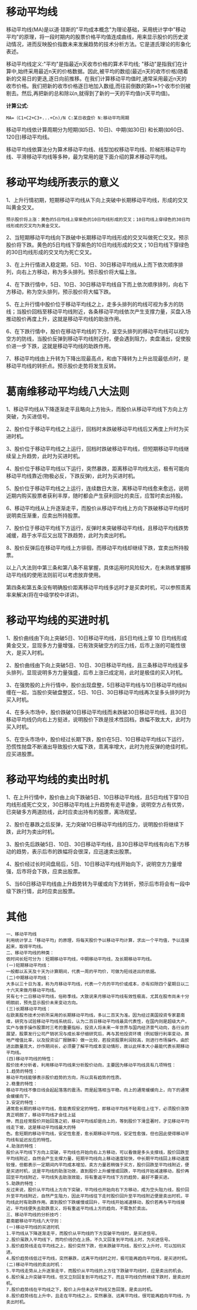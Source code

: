 # 移动平均线

移动平均线(MA)是以道·琼斯的"平均成本概念"为理论基础，采用统计学中"移动平均"的原理，将一段时期内的股票价格平均值连成曲线，用来显示股价的历史波动情况，进而反映股价指数未来发展趋势的技术分析方法。它是道氏理论的形象化表述。

移动平均线定义:"平均"是指最近n天收市价格的算术平均线; "移动"是指我们在计算中,始终采用最近n天的价格数据。因此,被平均的数组(最近n天的收市价格)随着新的交易日的更迭,逐日向前推移。在我们计算移动平均值时,通常采用最近n天的收市价格。我们把新的收市价格逐日地加入数组,而往前倒数的第n+1个收市价则被剔去。然后,再把新的总和除以n,就得到了新的一天的平均值(n天平均值)。


**计算公式:**

```
MA=（C1+C2+C3+...+Cn)/N C:某日收盘价 N:移动平均周期
```

移动平均线依计算周期分为短期(如5日、10日)、中期(如30日) 和长期(如60日、120日)移动平均线。

移动平均线依算法分为算术移动平均线、线型加权移动平均线、阶梯形移动平均线、平滑移动平均线等多种，最为常用的是下面介绍的算术移动平均线。


# 移动平均线所表示的意义

1、上升行情初期，短期移动平均线从下向上突破中长期移动平均线，形成的交叉叫黄金交叉。

```
预示股价将上涨：黄色的5日均线上穿紫色的10日均线形成的交叉；10日均线上穿绿色的30日均线形成的交叉均为黄金交叉。
```

2、当短期移动平均线向下跌破中长期移动平均线形成的交叉叫做死亡交叉。预示股价将下跌。黄色的5日均线下穿紫色的10日均线形成的交叉；10日均线下穿绿色的30日均线形成的交叉均为死亡交叉。

3、在上升行情进入稳定期，5日、10日、30日移动平均线从上而下依次顺序排列，向右上方移动，称为多头排列。预示股价将大幅上涨。

4、在下跌行情中，5日、10日、30日移动平均线自下而上依次顺序排列，向右下方移动，称为空头排列，预示股价将大幅下跌。

5、在上升行情中股价位于移动平均线之上，走多头排列的均线可视为多方的防线；当股价回档至移动平均线附近，各条移动平均线依次产生支撑力量，买盘入场推动股价再度上升，这就是移动平均线的助涨作用。

6、在下跌行情中，股价在移动平均线的下方，呈空头排列的移动平均线可以视为空方的防线，当股价反弹到移动平均线附近时，便会遇到阻力，卖盘涌出，促使股价进一步下跌，这就是移动平均线的助跌作用。

7、移动平均线由上升转为下降出现最高点，和由下降转为上升出现最低点时，是移动平均线的转折点。预示股价走势将发生反转。


# 葛南维移动平均线八大法则

1、移动平均线从下降逐渐走平且略向上方抬头，而股价从移动平均线下方向上方突破，为买进信号。

2、股价位于移动平均线之上运行，回档时未跌破移动平均线后又再度上升时为买进时机。

3、股价位于移动平均线之上运行，回档时跌破移动平均线，但短期移动平均线继续呈上升趋势，此时为买进时机。

4、股价位于移动平均线以下运行，突然暴跌，距离移动平均线太远，极有可能向移动平均线靠近(物极必反，下跌反弹)，此时为买进时机。

5、股价位于移动平均线之上运行，连续数日大涨，离移动平均线愈来愈远，说明近期内购买股票者获利丰厚，随时都会产生获利回吐的卖压，应暂时卖出持股。

6、移动平均线从上升逐渐走平，而股价从移动平均线上方向下跌破移动平均线时说明卖压渐重，应卖出所持股票。

7、股价位于移动平均线下方运行，反弹时未突破移动平均线，且移动平均线跌势减缓，趋于水平后又出现下跌趋势，此时为卖出时机。

8、股价反弹后在移动平均线上方徘徊，而移动平均线却继续下跌，宜卖出所持股票。

以上八大法则中第三条和第八条不易掌握，具体运用时风险较大，在未熟练掌握移动平均线的使用法则前可以考虑放弃使用。

第四条和第五条没有明确股价距离移动平均线多远时才是买卖时机，可以参照乖离率来解决(将在中级学校中详讲)。


# 移动平均线的买进时机

1、股价曲线由下向上突破5日、10日移动平均线，且5日均线上穿 10 日均线形成黄金交叉，显现多方力量增强，已有效突破空方的压力线，后市上涨的可能性很大，是买入时机。

2、股价曲线由下向上突破5日、10日、30日移动平均线，且三条移动平均线呈多头排列，显现说明多方力量强盛，后市上涨已成定局，此时是极佳的买入时机。

3、在强势股的上升行情中，股价出现盘整，5日移动平均线与10日移动平均线纠缠在一起，当股价突破盘整区，5日、10日、30日移动平均线再次呈多头排列时为买入时机。

4、在多头市场中，股价跌破10日移动平均线而未跌破30日移动平均线，且30日移动平均线仍向右上方挺进，说明股价下跌是技术性回档，跌幅不致太大，此时为买入时机。

5、在空头市场中，股价经过长期下跌，股价在5日、10日移动平均线以下运行，恐慌性抛盘不断涌出导致股价大幅下跌，乖离率增大，此时为抢反弹的绝佳时机，应买进股票。

# 移动平均线的卖出时机

1、在上升行情中，股价由上向下跌破5日、10日移动平均线，且5日均线下穿10日均线形成死亡交叉，30日移动平均线上升趋势有走平迹象，说明空方占有优势，已突破多方两道防线，此时应卖出持有的股票，离场观望。

2、股价在暴跌之后反弹，无力突破10日移动平均线的压力，说明股价将继续下跌，此时为卖出时机。

3、股价先后跌破5日、10日、30日移动平均线，且30日移动平均线有向右下方移动的趋势，表示后市的跌幅将会很深，应迅速卖出股票。

4、股价经过长时间盘局后，5日、10日移动平均线开始向下，说明空方力量增强，后市将会下跌，应卖出股票。

5、当60日移动平均线由上升趋势转为平缓或向下方转折，预示后市将会有一段中级下跌行情，此时应卖出股票。


# 其他


```
一、移动平均线
利用统计学上「移动平均」的原理，将每天股价予以移动平均计算，求出一个平均值，予以连接起来，取得平均线。
二、移动平均线的种类：
依时间长短可分为：短期移动平均线，中期移动平均线，及长期移动平均线。
(一)短期移动平均线：
一般都以五天及十天为计算期间，代表一周的平均价，可做为短线进出的依据。
(二)中期移动平均线：
大多以三十日为准，称为月移动平均线，代表一个月的平均价或成本，亦有扣除四个星期日以二十六天来做月移动平均线。
另有七十二日移动平均线，俗称季线。大致说来月移动平均线有效性极高，尤其在股市尚未十分明朗前，预先显示股价未来变动方向。
(三)长期移动平均线：
在欧美股市技术分析所采用的长期移动平均线，多以二百天为准。因为经过美国投资专家葛南维，研究与试验移动平均线系统后，认为二百日移动平均线最具代表性，在国内则是超级大户，实户与做手操作股票时三考的重要指标，投资人将未来一年世界与国内经济景气动向，各行业的展望，股票发行公司产销状况与成长率仔细研究后，再与其他投资环境（例如银行利率变动，房地产增值比率，以及投资设厂报酬率）做一比较，若投资股票利润较高，则进行市场操作。由於进出数量庞大，炒作期间长，必须要了解平均成本变动情形，故以此样本大小最能代表长期移动平均线。
(四)移动平均线的特性：
股价技术分析者，利用移动平均线来分析股价动向，主要因为移动平均线具有几项特性：
1.趋势的特性：
移动平均线能够表示股价趋势的方向，所以具有趋势的性质。
2.稳重的特性：
移动平均线不像日线会起起落落的震汤。而是起落相当平稳。向上的通常缓缓向上，向下的通常会缓缓向下。
3.安定的特性：
通常愈长期的移动平均线，愈能表现安定的特性，即移动平均线不轻易往上往下，必须股价涨势真正明朗了，移动平均线才会往上延
伸，而且经常股价开始回落之初，移动平均线却是向上的，等到股价下滑显著时，才见移动平均线走下坡，这是移动平均线最大的特
色。愈短期的移动平均线，安定性愈差，愈长期移动平均线，安定性愈强，但也因此使得移动平均线有延迟反应的特性。
4.助涨的特性：
股价从平均线下方向上突破，平均线也开始向右上方移动，可以看做是多头支撑线，股价回跌至平均线附近，自然会产生支撑力量，短期平均线向上移动速度较快，中长期平均线回上移动速度较慢，但都表示一定期间内平均成本增加，卖方力量若稍强于买方，股价回跌至平均线附近，便是买进时机，这是平均线的助涨功效，直到股价上升缓慢或回跌，平均线开始减速移动，股价再回至平均线附近，平均线失去助涨效能，将有重返平均线下方的趋势，最好不要买进。
5.助跌的特性：
反过来说，股价从平均线上方向下突破，平均线也开始向右下方移动，成为空头阻力线，股价回升至平均线附近，自然产生阻力，因此平均线往下走时股价回升至平均线附近便是卖出时机，平均线此时有助跌作用。直到股价下跌缓慢或回升，平均线开始减速移动，股价若再与平均线接近，平均线便失去助跌意义，将有重返平均线上方的趋向，不需急於卖出。
三、移动平均线的分析技巧：
葛南碧移动平均线八大守则：
(一)移动平均线的买进时机
1.平均线从下降逐渐走平，而股价从平均线的下方突破平均线时，是买进信号。
2.股价虽跌入平均线下，而均价线仍在上扬，不久又回复到平均线上时，为买进信号。
3.股价趋势线走在平均线之上，股价突然下跌，但未跌破平均线，股价又上升时，可以加码买进。
4.股价趋势线低过平均线，突然暴跌，远离平均线时之时，极可能再趋向平均线，是买进时机。
(二)移动平均线的卖出时机：
5.平均线走势从上升逐渐走平，而股价从平均线的上方往下跌破平均线时，应是卖出的机会。
6.股价虽上升突破平均线，但又立刻回复到平均线之下，而且平均线仍然继续下跌时，是卖出时机。
7.股价趋势线在平均线之下，股价上升但未达平均线又告回落，是卖出时机。
8.股价趋势线在上升中，且走在平均线之上，突然暴涨、远离平均线，很可能再趋向平均线，为卖出时机。

```

